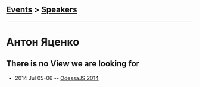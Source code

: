 ## [Events](../README.md) > [Speakers](../speakers.md)
---

# Антон Яценко

## There is no View we are looking for
- 2014 Jul 05-06 -- [OdessaJS 2014](https://youtu.be/u11yWeTuPfc)    
